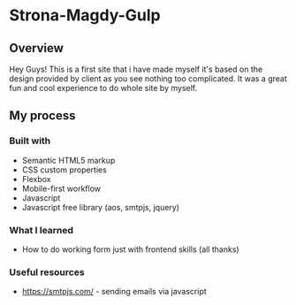 # Strona-Magdy-Gulp
## Overview
Hey Guys!
This is a first site that i have made myself it's based on the design provided by client as you see nothing too complicated.
It was a great fun and cool experience to do whole site by myself.

## My process

### Built with
- Semantic HTML5 markup
- CSS custom properties
- Flexbox
- Mobile-first workflow
- Javascript
- Javascript free library (aos, smtpjs, jquery)

### What I learned
- How to do working form just with frontend skills (all thanks)

### Useful resources

- https://smtpjs.com/ - sending emails via javascript
